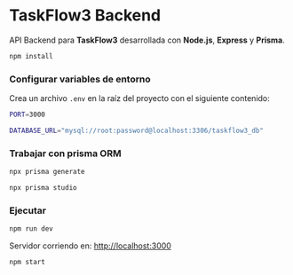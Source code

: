 # TaskFlow3 Backend

API Backend para **TaskFlow3** desarrollada con **Node.js**, **Express** y **Prisma**.


```sh
npm install
```

### Configurar variables de entorno  
Crea un archivo `.env` en la raíz del proyecto con el siguiente contenido:
```sh
PORT=3000

DATABASE_URL="mysql://root:password@localhost:3306/taskflow3_db"
```
### Trabajar con prisma ORM

```sh
npx prisma generate
```

```sh
npx prisma studio
```

### Ejecutar
```sh
npm run dev
```

Servidor corriendo en: [http://localhost:3000](http://localhost:3000)


```sh
npm start
```


